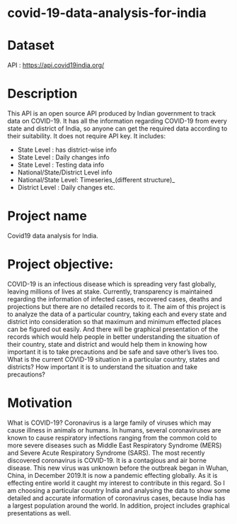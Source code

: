 # covid-19-data-analysis-for-india


# Dataset 
API  : https://api.covid19india.org/

# Description
This API is an open source API produced by Indian government to track data on COVID-19. It has all the information regarding COVID-19 from every state and district of India, so anyone can get the required data according to their suitability. It does not require API key.
It includes:

- State Level : has district-wise info	
- State Level : Daily changes info
- State Level : Testing data info	
- National/State/District Level info
- National/State Level: Timeseries_(different structure)_	
- District Level : Daily changes etc.

# Project name
Covid19 data analysis for India.

# Project objective:
COVID-19 is an infectious disease which is spreading very fast globally, leaving millions of lives at stake. Currently, transparency is maintained regarding the information of infected cases, recovered cases, deaths and projections but there are no detailed records to it.
The aim of this project is to analyze the data of a particular country, taking each and every state and district into consideration so that maximum and minimum effected places can be figured out easily. And there will be graphical presentation of the records which would help people in better understanding the situation of their country, state and district and would help them in knowing how important it is to take precautions and be safe and save other’s lives too.
What is the current COVID-19 situation in a particular country, states and districts?
How important it is to understand the situation and take precautions?


# Motivation

What is COVID-19?
Coronavirus is a large family of viruses which may cause illness in animals or humans.
In humans, several coronaviruses are known to cause respiratory infections ranging from the common cold to more severe diseases such as Middle East Respiratory Syndrome (MERS) 
and Severe Acute Respiratory Syndrome (SARS). The most recently discovered coronavirus is COVID-19. It is a contagious and air borne disease. This new virus was unknown before the outbreak began in Wuhan, China, in December 2019.It is now a pandemic effecting globally.
As it is effecting entire world it caught my interest to contribute in this regard. So I am choosing a particular country India and analysing the data to show some detailed and accurate information of coronavirus cases, because India has a largest population around the world. In addition, project includes graphical presentations as well.


